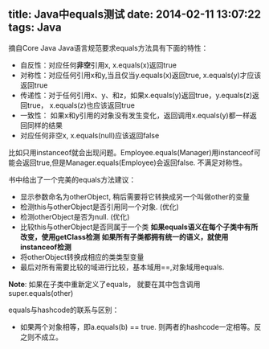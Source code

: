 title: Java中equals测试
date: 2014-02-11 13:07:22
tags: Java
---

摘自Core Java
Java语言规范要求equals方法具有下面的特性：

* 自反性：对应任何**非空**引用x, x.equals(x)返回true
* 对称性：对应任何引用x和y,当且仅当y.equals(x)返回true, x.equals(y)才应该返回true
* 传递性：对于任何引用x、y、和z，如果x.equals(y)返回true，y.equals(z)返回true， x.equals(z)也应该返回true
* 一致性： 如果x和y引用的对象没有发生变化，返回调用x.equals(y)都一样返回同样的结果
* 对应任何非空x, x.equals(null)应该返回false

<!--more-->

比如只用instanceof就会出现问题。Employee.equals(Manager)用instanceof可能会返回true,但是Manager.equals(Employee)会返回false. 不满足对称性。

书中给出了一个完美的equals方法建议：
* 显示参数命名为otherObject, 稍后需要将它转换成另一个叫做other的变量
* 检测this与otherObject是否引用同一个对象.  (优化)
* 检测otherObject是否为null.  (优化)
* 比较this与otherObject是否同属于一个类
	**如果equals语义在每个子类中有所改变，使用getClass检测**
	**如果所有子类都拥有统一的语义，就使用instanceof检测**
* 将otherObject转换成相应的类类型变量
* 最后对所有需要比较的域进行比较，基本域用==,对象域用equals.

**Note**: 如果在子类中重新定义了equals， 就要在其中包含调用super.equals(other)

equals与hashcode的联系与区别：
* 如果两个对象相等，即a.equals(b) == true. 则两者的hashcode一定相等。反之则不成立。


